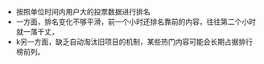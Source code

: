 - 按照单位时间内用户大的投票数据进行排名
- 一方面，排名变化不够平滑，前一个小时还排名靠前的内容，往往第二个小时就一落千丈，
- k另一方面，缺乏自动淘汰旧项目的机制，某些热门内容可能会长期占据排行榜前列。